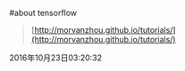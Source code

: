 #about tensorflow

> [http://morvanzhou.github.io/tutorials/](http://morvanzhou.github.io/tutorials/)

2016年10月23日03:20:32
